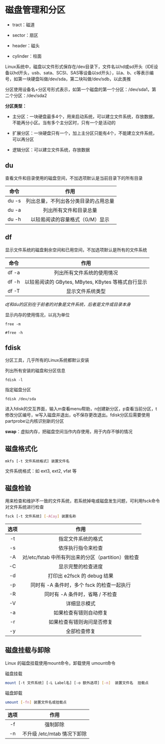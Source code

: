 # 磁盘管理和分区

- tract：磁道

- sector：扇区

- header：磁头

- cylinder：柱面

Linux系统中，磁盘以文件形式保存在/dev目录下，文件名以hd或sd开头（IDE设备以hd开头，usb、sata、SCSI、SAS等设备以sd开头），以a、b、c等表示编号，如第一块硬盘叫做/dev/sda，第二块叫做/dev/sdb，以此类推

分区使用设备名+分区号形式表示，如第一个磁盘的第一个分区：/dev/sda1，第二个分区：/dev/sda2

**分区类型：**

* 主分区：一块硬盘最多4个，用来启动系统，可以建立文件系统，存放数据，不能再分小区。当有多个主分区时，只有一个是活动的

* 扩展分区：一块硬盘只有一个，加上主分区只能有4个，不能建立文件系统，可以再分区

* 逻辑分区：可以建立文件系统，存放数据

## du

查看文件和目录使用的磁盘空间，不加选项默认是当前目录下的所有目录

| 命令  |                 作用                 |
| :---: | :----------------------------------: |
| du -s | 列出总量，不列出各分类目录的占用总量 |
| du -a |        列出所有文件和目录总量        |
| du -h |   以较易阅读的容量格式（G/M）显示    |

## df

显示文件系统的磁盘剩余空间和已用空间，不加选项默认是所有的文件系统

| 命令  |                        作用                        |
| :---: | :------------------------------------------------: |
| df -a |             列出所有文件系统的使用情况             |
| df -h | 以较易阅读的 GBytes, MBytes, KBytes 等格式自行显示 |
| df -T |                  显示文件系统类型                  |

*df和du的区别在于前者的对象是文件系统，后者是文件或目录本身*

显示内存的使用情况，以兆为单位

```shell
free -m 

#free -h
```

## fdisk

分区工具，几乎所有的Linux系统都默认安装

列出所有安装的磁盘和分区信息

```shell
fdisk -l
```

指定磁盘分区

```shell
fdisk /dev/sda
```

进入fdisk的交互界面，输入m查看menu帮助，n创建新分区，p查看当前分区，t修改分区编号，w写入磁盘并退出，q不保存更改退出。fdisk分区后需要使用partprobe让内核识别新的分区

**swap**：虚拟内存，把磁盘空间当作内存使用，用于内存不够的情况

## 磁盘格式化

```shell
mkfs [-t 文件系统格式] 装置文件名
```

文件系统格式：如 ext3, ext2, vfat 等

## 磁盘检验

用来检查和维护不一致的文件系统，若系统掉电或磁盘发生问题，可利用fsck命令对文件系统进行检查

```bash
fsck [-t 文件系统] [-ACay] 装置名称
```

| 选项 |                        作用                        |
| :--: | :------------------------------------------------: |
|  -t  |                 指定文件系统的格式                 |
|  -s  |                 依序执行指令来检查                 |
|  -A  | 对/etc/fstab 中所有列出来的分区（partition）做检查 |
|  -C  |                 显示完整的检查进度                 |
|  -d  |            打印出 e2fsck 的 debug 结果             |
|  -p  |     同时有 -A 条件时，多个 fsck 的检查一起执行     |
|  -R  |          同时有 -A 条件时，省略 / 不检查           |
|  -V  |                    详细显示模式                    |
|  -a  |               如果检查有错则自动修复               |
|  -r  |             如果检查有错则询问是否修复             |
|  -y  |                    全部检查修复                    |

## 磁盘挂载与卸除

Linux 的磁盘挂载使用mount命令，卸载使用 umount命令

磁盘挂载

```bash
mount [-t 文件系统] [-L Label名] [-o 额外选项] [-n]  装置文件名  挂载点
```

磁盘卸载

```bash
umount [-fn] 装置文件名或挂载点
```

| 选项 |            作用             |
| :--: | :-------------------------: |
|  -f  |          强制卸除           |
|  -n  | 不升级 /etc/mtab 情况下卸除 |

